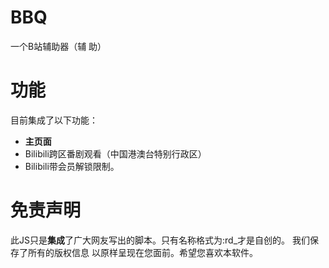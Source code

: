 # BBQ
一个B站辅助器（辅 助）

# 功能
目前集成了以下功能：
* **主页面**
* Bilibili跨区番剧观看（中国港澳台特别行政区）
* Bilibili带会员解锁限制。

# 免责声明
此JS只是**集成**了广大网友写出的脚本。只有名称格式为:rd_<FUNCTIONNAME>才是自创的。
我们保存了所有的版权信息 以原样呈现在您面前。希望您喜欢本软件。
